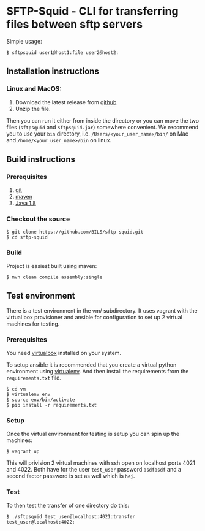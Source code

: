 SFTP-Squid - CLI for transferring files between sftp servers
============================================================

Simple usage:

    $ sftpsquid user1@host1:file user2@host2:


Installation instructions
-------------------------

### Linux and MacOS:

1. Download the latest release from [github](https://github.com/BILS/sftp-squid/releases)
2. Unzip the file.

Then you can run it either from inside the directory or you can move the two
files (`sftpsquid` and `sftpsquid.jar`) somewhere convenient. We recommend you
to use your `bin` directory, i.e. `/Users/<your_user_name>/bin/` on Mac and
`/home/<your_user_name>/bin` on linux.


Build instructions
------------------

### Prerequisites

1. [git](http://git-scm.com/book/en/v2/Getting-Started-Installing-Git)
2. [maven](https://maven.apache.org/)
3. [Java 1.8](http://www.oracle.com/technetwork/java/javase/downloads/index.html)

### Checkout the source

    $ git clone https://github.com/BILS/sftp-squid.git
    $ cd sftp-squid

### Build

Project is easiest built using maven:

    $ mvn clean compile assembly:single


Test environment
----------------

There is a test environment in the vm/ subdirectory. It uses vagrant with the
virtual box provisioner and ansible for configuration to set up 2 virtual
machines for testing.

### Prerequisites

You need [virtualbox](https://www.virtualbox.org/) installed on your system.

To setup ansible it is recommended that you create a virtual python environment
using [virtualenv](https://virtualenv.pypa.io/en/latest/). And then install the
requirements from the `requirements.txt` file.

    $ cd vm
    $ virtualenv env
    $ source env/bin/activate
    $ pip install -r requirements.txt

### Setup

Once the virtual environment for testing is setup you can spin up the machines:

    $ vagrant up

This will privision 2 virtual machines with ssh open on localhost ports 4021
and 4022. Both have for the user `test_user` password `asdfasdf` and a second
factor password is set as well which is `hej`.

### Test

To then test the transfer of one directory do this:

    $ ./sftpsquid test_user@localhost:4021:transfer test_user@localhost:4022:
